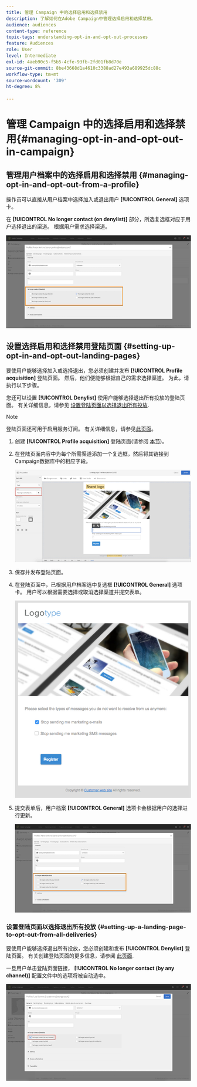 ```yaml
---
title: 管理 Campaign 中的选择启用和选择禁用
description: 了解如何在Adobe Campaign中管理选择启用和选择禁用。
audience: audiences
content-type: reference
topic-tags: understanding-opt-in-and-opt-out-processes
feature: Audiences
role: User
level: Intermediate
exl-id: 4aeb90c5-f5b5-4cfe-93fb-2fd01fb8d70e
source-git-commit: 8be43668d1a4610c3388ad27e493a689925dc88c
workflow-type: tm+mt
source-wordcount: '309'
ht-degree: 8%

---
```


# 管理 Campaign 中的选择启用和选择禁用{#managing-opt-in-and-opt-out-in-campaign}

## 管理用户档案中的选择启用和选择禁用 {#managing-opt-in-and-opt-out-from-a-profile}

操作员可以直接从用户档案中选择加入或退出用户 **[!UICONTROL General]** 选项卡。

在 **[!UICONTROL No longer contact (on denylist)]** 部分，所选复选框对应于用户选择退出的渠道。 根据用户需求选择渠道。

![](assets/optin_landingpage_3.png)

## 设置选择启用和选择禁用登陆页面 {#setting-up-opt-in-and-opt-out-landing-pages}

要使用户能够选择加入或选择退出，您必须创建并发布 **[!UICONTROL Profile acquisition]** 登陆页面。 然后，他们便能够根据自己的需求选择渠道。 为此，请执行以下步骤。

您还可以设置 **[!UICONTROL Denylist]** 使用户能够选择退出所有投放的登陆页面。 有关详细信息，请参见 [设置登陆页面以选择退出所有投放](#setting-up-a-landing-page-to-opt-out-from-all-deliveries).

>[!NOTE]
>
>登陆页面还可用于启用服务订阅。 有关详细信息，请参见[此页面](../../channels/using/configuring-landing-page.md#linking-a-landing-page-to-a-service)。

1. 创建 **[!UICONTROL Profile acquisition]** 登陆页面(请参阅 [本节](../../channels/using/getting-started-with-landing-pages.md))。
1. 在登陆页面内容中为每个所需渠道添加一个复选框，然后将其链接到Campaign数据库中的相应字段。

   ![](assets/optin_landingpage_1.png)

1. 保存并发布登陆页面。
1. 在登陆页面中，已根据用户档案选中复选框 **[!UICONTROL General]** 选项卡。 用户可以根据需要选择或取消选择渠道并提交表单。

   ![](assets/optin_landingpage_2.png)

1. 提交表单后，用户档案 **[!UICONTROL General]** 选项卡会根据用户的选择进行更新。

   ![](assets/optin_landingpage_3.png)

### 设置登陆页面以选择退出所有投放 {#setting-up-a-landing-page-to-opt-out-from-all-deliveries}

要使用户能够选择退出所有投放，您必须创建和发布 **[!UICONTROL Denylist]** 登陆页面。 有关创建登陆页面的更多信息，请参阅 [此页面](../../channels/using/getting-started-with-landing-pages.md).

一旦用户单击登陆页面链接， **[!UICONTROL No longer contact (by any channel)]** 配置文件中的选项将被自动选中。

![](assets/blocklisting_allchannels.png)
